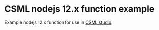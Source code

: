 # CSML nodejs 12.x function example
Example nodejs 12.x function for use in [CSML studio](https://studio.csml.dev).
